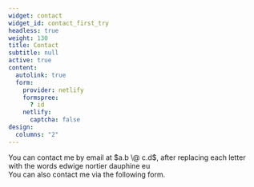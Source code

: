 ```yaml
---
widget: contact
widget_id: contact_first_try
headless: true
weight: 130
title: Contact
subtitle: null
active: true
content:
  autolink: true
  form:
    provider: netlify
    formspree:
      ? id
    netlify:
      captcha: false
design:
  columns: "2"
---
```

You can contact me by email at $a.b \@ c.d$, after replacing each letter with the words edwige nortier dauphine eu\
You can also contact me via the following form.
